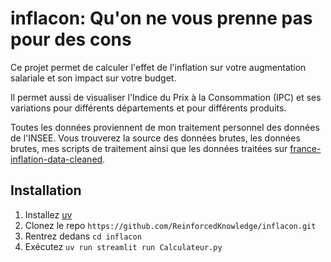 # inflacon: Qu'on ne vous prenne pas pour des cons

Ce projet permet de calculer l'effet de l'inflation sur votre augmentation salariale et son impact sur votre budget.

Il permet aussi de visualiser l'Indice du Prix à la Consommation (IPC) et ses variations pour différents départements et pour différents produits.

Toutes les données proviennent de mon traitement personnel des données de l'INSEE. 
Vous trouverez la source des données brutes, les données brutes, mes scripts de traitement ainsi que les données traitées sur [france-inflation-data-cleaned](https://github.com/ReinforcedKnowledge/france-inflation-data-cleaned).

## Installation
1. Installez [uv](https://github.com/astral-sh/uv)
2. Clonez le repo `https://github.com/ReinforcedKnowledge/inflacon.git`
3. Rentrez dedans `cd inflacon`
4. Exécutez `uv run streamlit run Calculateur.py`
